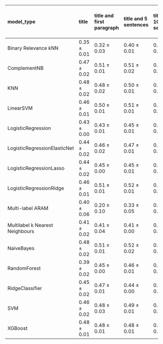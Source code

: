 | model_type                      | title           | title and first paragraph   | title and 5 sentences   | title and 10 sentences   | title and first sentence each paragraph   | raw text            |
|:--------------------------------|:----------------|:----------------------------|:------------------------|:-------------------------|:------------------------------------------|:--------------------|
| Binary Relevance kNN            | 0.35 $\pm$ 0.01 | 0.32 $\pm$ 0.03             | 0.40 $\pm$ 0.01         | 0.42 $\pm$ 0.02          | 0.35 $\pm$ 0.03                           | 0.44 $\pm$ 0.02     |
| ComplementNB                    | 0.47 $\pm$ 0.02 | 0.51 $\pm$ 0.01             | 0.51 $\pm$ 0.02         | 0.55 $\pm$ 0.02          | 0.55 $\pm$ 0.01                           | 0.57 $\pm$ 0.01     |
| KNN                             | 0.48 $\pm$ 0.02 | 0.48 $\pm$ 0.02             | 0.50 $\pm$ 0.01         | 0.54 $\pm$ 0.01          | 0.51 $\pm$ 0.01                           | 0.55 $\pm$ 0.01     |
| LinearSVM                       | 0.46 $\pm$ 0.01 | 0.50 $\pm$ 0.01             | 0.51 $\pm$ 0.01         | 0.55 $\pm$ 0.01          | 0.51 $\pm$ 0.01                           | 0.57 $\pm$ 0.01     |
| LogisticRegression              | 0.43 $\pm$ 0.00 | 0.43 $\pm$ 0.01             | 0.45 $\pm$ 0.01         | 0.49 $\pm$ 0.03          | 0.48 $\pm$ 0.01                           | 0.53 $\pm$ 0.01     |
| LogisticRegressionElasticNet    | 0.44 $\pm$ 0.02 | 0.46 $\pm$ 0.02             | 0.47 $\pm$ 0.01         | 0.50 $\pm$ 0.01          | 0.49 $\pm$ 0.01                           | 0.55 $\pm$ 0.02     |
| LogisticRegressionLasso         | 0.44 $\pm$ 0.02 | 0.45 $\pm$ 0.00             | 0.45 $\pm$ 0.01         | 0.50 $\pm$ 0.02          | 0.49 $\pm$ 0.01                           | 0.55 $\pm$ 0.02     |
| LogisticRegressionRidge         | 0.46 $\pm$ 0.01 | 0.51 $\pm$ 0.01             | 0.52 $\pm$ 0.01         | 0.55 $\pm$ 0.01          | 0.54 $\pm$ 0.01                           | **0.58 $\pm$ 0.01** |
| Multi-label ARAM                | 0.40 $\pm$ 0.06 | 0.20 $\pm$ 0.10             | 0.33 $\pm$ 0.05         | 0.26 $\pm$ 0.06          | 0.34 $\pm$ 0.13                           | 0.39 $\pm$ 0.06     |
| Multilabel k Nearest Neighbours | 0.41 $\pm$ 0.02 | 0.41 $\pm$ 0.04             | 0.41 $\pm$ 0.00         | 0.44 $\pm$ 0.01          | 0.42 $\pm$ 0.01                           | 0.48 $\pm$ 0.00     |
| NaiveBayes                      | 0.48 $\pm$ 0.02 | 0.51 $\pm$ 0.01             | 0.52 $\pm$ 0.02         | 0.55 $\pm$ 0.02          | 0.55 $\pm$ 0.01                           | **0.58 $\pm$ 0.01** |
| RandomForest                    | 0.39 $\pm$ 0.02 | 0.45 $\pm$ 0.00             | 0.46 $\pm$ 0.01         | 0.49 $\pm$ 0.02          | 0.47 $\pm$ 0.01                           | 0.53 $\pm$ 0.02     |
| RidgeClassifier                 | 0.45 $\pm$ 0.02 | 0.47 $\pm$ 0.01             | 0.44 $\pm$ 0.00         | 0.51 $\pm$ 0.02          | 0.50 $\pm$ 0.02                           | 0.55 $\pm$ 0.02     |
| SVM                             | 0.46 $\pm$ 0.02 | 0.48 $\pm$ 0.03             | 0.49 $\pm$ 0.01         | 0.54 $\pm$ 0.00          | 0.52 $\pm$ 0.01                           | **0.58 $\pm$ 0.00** |
| XGBoost                         | 0.48 $\pm$ 0.01 | 0.48 $\pm$ 0.01             | 0.48 $\pm$ 0.01         | 0.51 $\pm$ 0.02          | 0.50 $\pm$ 0.01                           | 0.55 $\pm$ 0.01     |